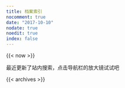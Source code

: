 ```yaml
---
title: 档案索引
nocomment: true
date: "2017-10-10"
nodate: true
noedit: true
index: false
---
```


{{< now >}}

最近更新了站内搜索，点击导航栏的放大镜试试吧


{{< archives >}}
